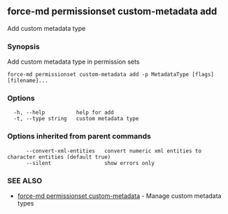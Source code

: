 ## force-md permissionset custom-metadata add

Add custom metadata type

### Synopsis

Add custom metadata type in permission sets

```
force-md permissionset custom-metadata add -p MetadataType [flags] [filename]...
```

### Options

```
  -h, --help          help for add
  -t, --type string   custom metadata type
```

### Options inherited from parent commands

```
      --convert-xml-entities   convert numeric xml entities to character entities (default true)
      --silent                 show errors only
```

### SEE ALSO

* [force-md permissionset custom-metadata](force-md_permissionset_custom-metadata.md)	 - Manage custom metadata types

